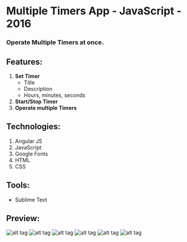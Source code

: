 # Multiple Timers App - JavaScript - 2016
### Operate Multiple Timers at once.

## Features:
1. **Set Timer**
    - Title
    - Description
    - Hours, minutes, seconds
2. **Start/Stop Timer**
3. **Operate multiple Timers**

## Technologies:
1. Angular JS
2. JavaScript
3. Google Fonts
4. HTML
5. CSS

## Tools:
- Sublime Text

## Preview:

![alt tag](https://github.com/panaitescu-paul/timer/blob/master/Process/1.png) 
![alt tag](https://github.com/panaitescu-paul/timer/blob/master/Process/2.png)
![alt tag](https://github.com/panaitescu-paul/timer/blob/master/Process/3.png)
![alt tag](https://github.com/panaitescu-paul/timer/blob/master/Process/4.png)
![alt tag](https://github.com/panaitescu-paul/timer/blob/master/Process/5.png)
![alt tag](https://github.com/panaitescu-paul/timer/blob/master/Process/6.png)

